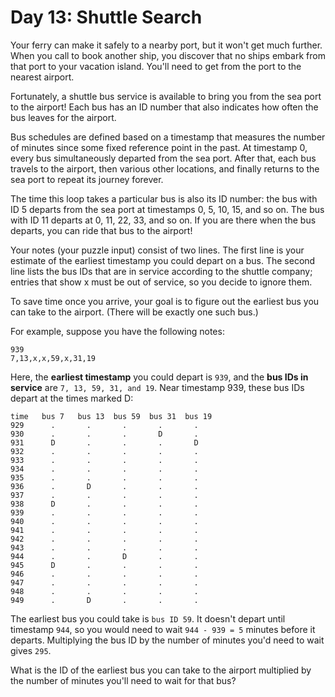 # Day 13: Shuttle Search

Your ferry can make it safely to a nearby port, but it won't get much further.
When you call to book another ship, you discover that no ships embark from
that port to your vacation island. You'll need to get from the port to the
nearest airport.

Fortunately, a shuttle bus service is available to bring you from the sea port
to the airport! Each bus has an ID number that also indicates how often
the bus leaves for the airport.

Bus schedules are defined based on a timestamp that measures the number
of minutes since some fixed reference point in the past. At timestamp 0,
every bus simultaneously departed from the sea port.
After that, each bus travels to the airport, then various other locations,
and finally returns to the sea port to repeat its journey forever.

The time this loop takes a particular bus is also its ID number:
the bus with ID 5 departs from the sea port at timestamps 0, 5, 10, 15,
and so on. The bus with ID 11 departs at 0, 11, 22, 33, and so on.
If you are there when the bus departs, you can ride that bus to the airport!

Your notes (your puzzle input) consist of two lines.
The first line is your estimate of the earliest timestamp you could depart on
a bus. The second line lists the bus IDs that are in service according to
the shuttle company; entries that show x must be out of service,
so you decide to ignore them.

To save time once you arrive, your goal is to figure out the earliest bus
you can take to the airport. (There will be exactly one such bus.)

For example, suppose you have the following notes:

    939
    7,13,x,x,59,x,31,19

Here, the **earliest timestamp** you could depart is `939`,
and the **bus IDs in service** are `7, 13, 59, 31, and 19`.
Near timestamp 939, these bus IDs depart at the times marked D:

    time   bus 7   bus 13  bus 59  bus 31  bus 19
    929      .       .       .       .       .
    930      .       .       .       D       .
    931      D       .       .       .       D
    932      .       .       .       .       .
    933      .       .       .       .       .
    934      .       .       .       .       .
    935      .       .       .       .       .
    936      .       D       .       .       .
    937      .       .       .       .       .
    938      D       .       .       .       .
    939      .       .       .       .       .
    940      .       .       .       .       .
    941      .       .       .       .       .
    942      .       .       .       .       .
    943      .       .       .       .       .
    944      .       .       D       .       .
    945      D       .       .       .       .
    946      .       .       .       .       .
    947      .       .       .       .       .
    948      .       .       .       .       .
    949      .       D       .       .       .

The earliest bus you could take is `bus ID 59`.
It doesn't depart until timestamp `944`, so you would need to wait
`944 - 939 = 5` minutes before it departs.
Multiplying the bus ID by the number of minutes you'd need to wait gives `295`.

What is the ID of the earliest bus you can take to the airport
multiplied by the number of minutes you'll need to wait for that bus?

